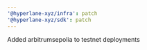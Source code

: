 ```yaml
---
'@hyperlane-xyz/infra': patch
'@hyperlane-xyz/sdk': patch
---
```


Added arbitrumsepolia to testnet deployments
